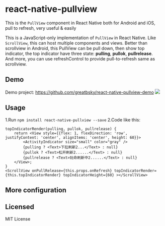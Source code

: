 # react-native-pullview

This is  the `PullView` component in React Native both for Android and iOS, pull to refresh, very useful &amp; easily

This is a JavaScript-only implementation of `PullView` in React Native. Like `ScrollView`, this can host multiple components and views.  Better than scrollview in Android, this PullView can be pull down, then show top indicator, the top indicator have three state: **pulling**, **pullok**, **pullrelease**. And more, you can use refreshControl to provide pull-to-refresh same as scrollview.

## Demo
Demo project: https://github.com/greatbsky/react-native-pullview-demo
![](https://raw.githubusercontent.com/greatbsky/react-native-pullview-demo/master/PullViewDemo/image/demo.gif)


## Usage
  1.Run `npm install react-native-pullview --save`
  2.Code like this:
  ```
  topIndicatorRender(pulling, pullok, pullrelease) {
      return <View style={{flex: 1, flexDirection: 'row', justifyContent: 'center', alignItems: 'center', height: 60}}>
          <ActivityIndicator size="small" color="gray" />
          {pulling ? <Text>下拉刷新2...</Text> : null}
          {pullok ? <Text>松开刷新2......</Text> : null}
          {pullrelease ? <Text>玩命刷新中2......</Text> : null}
      </View>;
  }
  <ScrollView onPullRelease={this.props.onRefresh} topIndicatorRender={this.topIndicatorRender} topIndicatorHeight={60} ></ScrollView>
  ```
  
  ## More configuration
  
  
  
## Licensed
MIT License
  
